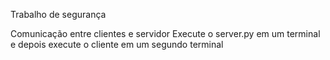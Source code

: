 Trabalho de segurança

Comunicação entre clientes e servidor
Execute o server.py em um terminal e depois execute o cliente em um segundo terminal

